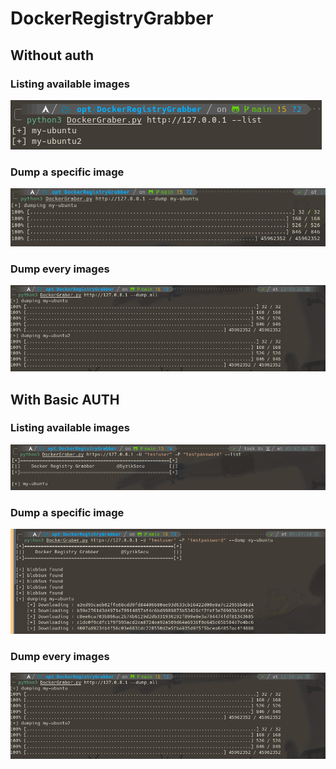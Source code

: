 # DockerRegistryGrabber

## Without auth 

### Listing available images  
![](./screenshot/list.png)

### Dump a specific image 
![](./screenshot/dump1.png)

### Dump every images 
![](./screenshot/dump_all.png)

## With Basic AUTH 

### Listing available images  
![](screenshot/authlist.png)

### Dump a specific image 
![](screenshot/authdump1.png)

### Dump every images 
![](screenshot/dump_all.png)

